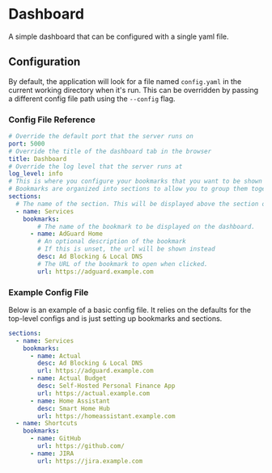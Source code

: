 # Dashboard

A simple dashboard that can be configured with a single yaml file.

## Configuration

By default, the application will look for a file named `config.yaml` in the current working directory when it's run. This can be overridden by passing a different config file path using the `--config` flag.

### Config File Reference

```yaml
# Override the default port that the server runs on
port: 5000
# Override the title of the dashboard tab in the browser
title: Dashboard
# Override the log level that the server runs at
log_level: info
# This is where you configure your bookmarks that you want to be shown on the dashboard.
# Bookmarks are organized into sections to allow you to group them together on the dashboard.
sections:
  # The name of the section. This will be displayed above the section on the dashboard.
  - name: Services
    bookmarks:
        # The name of the bookmark to be displayed on the dashboard.
      - name: AdGuard Home
        # An optional description of the bookmark
        # If this is unset, the url will be shown instead
        desc: Ad Blocking & Local DNS
        # The URL of the bookmark to open when clicked.
        url: https://adguard.example.com
```

### Example Config File

Below is an example of a basic config file. It relies on the defaults for the top-level configs and is just setting up bookmarks and sections.

```yaml
sections:
  - name: Services
    bookmarks:
      - name: Actual
        desc: Ad Blocking & Local DNS
        url: https://adguard.example.com
      - name: Actual Budget
        desc: Self-Hosted Personal Finance App
        url: https://actual.example.com
      - name: Home Assistant
        desc: Smart Home Hub
        url: https://homeassistant.example.com
  - name: Shortcuts
    bookmarks:
      - name: GitHub
        url: https://github.com/
      - name: JIRA
        url: https://jira.example.com
```
